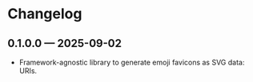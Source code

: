 # Changelog

## 0.1.0.0 — 2025-09-02

- Framework-agnostic library to generate emoji favicons as SVG data: URIs.
